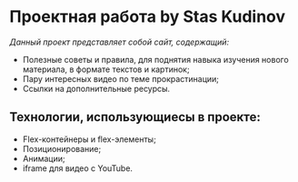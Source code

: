 # __Проектная работа by Stas Kudinov__

*Данный проект представляет собой сайт, содержащий:*
* Полезные советы и правила, для поднятия навыка изучения нового материала,  в формате текстов и картинок;
* Пару интересных видео по теме прокрастинации;
* Ссылки на дополнительные ресурсы.

## __Технологии, использующиесы в проекте:__
* Flex-контейнеры и flex-элементы;
* Позиционирование;
* Анимации;
* iframe для видео с YouTube.